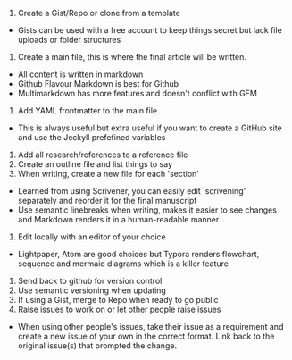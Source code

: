 1. Create a Gist/Repo or clone from a template 
  * Gists can be used with a free account to keep things secret but lack file uploads or folder structures
1. Create a main file, this is where the final article will be written.
  * All content is written in markdown
  * Github Flavour Markdown is best for Github
  * Multimarkdown has more features and doesn't conflict with GFM
1. Add YAML frontmatter to the main file
 * This is always useful but extra useful if you want to create a GitHub site and use the Jeckyll prefefined variables
1. Add all research/references to a reference file
1. Create an outline file and list things to say
1. When writing, create a new file for each 'section'
  * Learned from using Scrivener, you can easily edit 'scrivening' separately and reorder it for the final manuscript
  * Use semantic linebreaks when writing, makes it easier to see changes and Markdown renders it in a human-readable manner
1. Edit locally with an editor of your choice
  * Lightpaper, Atom are good choices but Typora renders flowchart, sequence and mermaid diagrams which is a killer feature
1. Send back to github for version control
1. Use semantic versioning when updating
1. If using a Gist, merge to Repo when ready to go public
1. Raise issues to work on or let other people raise issues
  * When using other people's issues, take their issue as a requirement and create a new issue of your own in the correct format. Link back to the original issue(s) that prompted the change.